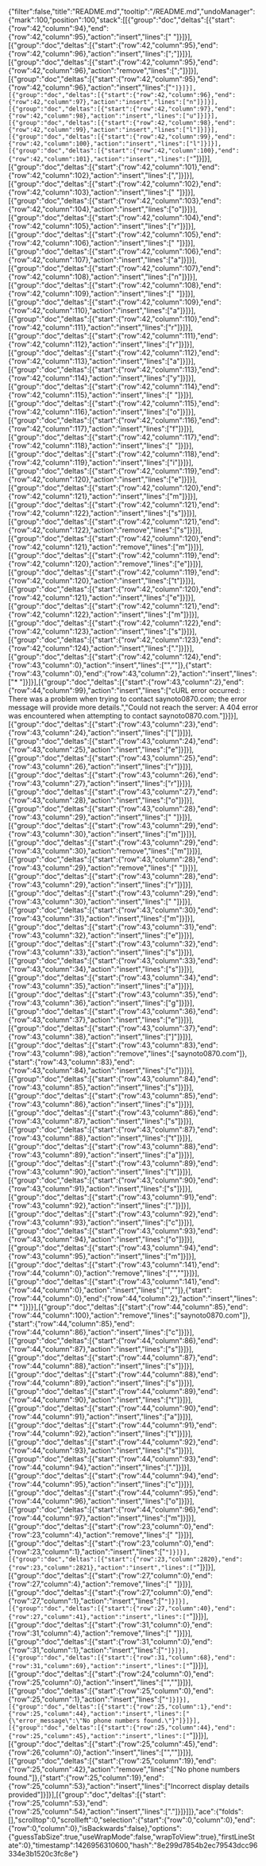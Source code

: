 {"filter":false,"title":"README.md","tooltip":"/README.md","undoManager":{"mark":100,"position":100,"stack":[[{"group":"doc","deltas":[{"start":{"row":42,"column":94},"end":{"row":42,"column":95},"action":"insert","lines":[" "]}]}],[{"group":"doc","deltas":[{"start":{"row":42,"column":95},"end":{"row":42,"column":96},"action":"insert","lines":[";"]}]}],[{"group":"doc","deltas":[{"start":{"row":42,"column":95},"end":{"row":42,"column":96},"action":"remove","lines":[";"]}]}],[{"group":"doc","deltas":[{"start":{"row":42,"column":95},"end":{"row":42,"column":96},"action":"insert","lines":["`"]}]}],[{"group":"doc","deltas":[{"start":{"row":42,"column":96},"end":{"row":42,"column":97},"action":"insert","lines":["n"]}]}],[{"group":"doc","deltas":[{"start":{"row":42,"column":97},"end":{"row":42,"column":98},"action":"insert","lines":["u"]}]}],[{"group":"doc","deltas":[{"start":{"row":42,"column":98},"end":{"row":42,"column":99},"action":"insert","lines":["l"]}]}],[{"group":"doc","deltas":[{"start":{"row":42,"column":99},"end":{"row":42,"column":100},"action":"insert","lines":["l"]}]}],[{"group":"doc","deltas":[{"start":{"row":42,"column":100},"end":{"row":42,"column":101},"action":"insert","lines":["`"]}]}],[{"group":"doc","deltas":[{"start":{"row":42,"column":101},"end":{"row":42,"column":102},"action":"insert","lines":[","]}]}],[{"group":"doc","deltas":[{"start":{"row":42,"column":102},"end":{"row":42,"column":103},"action":"insert","lines":[" "]}]}],[{"group":"doc","deltas":[{"start":{"row":42,"column":103},"end":{"row":42,"column":104},"action":"insert","lines":["o"]}]}],[{"group":"doc","deltas":[{"start":{"row":42,"column":104},"end":{"row":42,"column":105},"action":"insert","lines":["r"]}]}],[{"group":"doc","deltas":[{"start":{"row":42,"column":105},"end":{"row":42,"column":106},"action":"insert","lines":[" "]}]}],[{"group":"doc","deltas":[{"start":{"row":42,"column":106},"end":{"row":42,"column":107},"action":"insert","lines":["a"]}]}],[{"group":"doc","deltas":[{"start":{"row":42,"column":107},"end":{"row":42,"column":108},"action":"insert","lines":["n"]}]}],[{"group":"doc","deltas":[{"start":{"row":42,"column":108},"end":{"row":42,"column":109},"action":"insert","lines":[" "]}]}],[{"group":"doc","deltas":[{"start":{"row":42,"column":109},"end":{"row":42,"column":110},"action":"insert","lines":["a"]}]}],[{"group":"doc","deltas":[{"start":{"row":42,"column":110},"end":{"row":42,"column":111},"action":"insert","lines":["r"]}]}],[{"group":"doc","deltas":[{"start":{"row":42,"column":111},"end":{"row":42,"column":112},"action":"insert","lines":["r"]}]}],[{"group":"doc","deltas":[{"start":{"row":42,"column":112},"end":{"row":42,"column":113},"action":"insert","lines":["a"]}]}],[{"group":"doc","deltas":[{"start":{"row":42,"column":113},"end":{"row":42,"column":114},"action":"insert","lines":["y"]}]}],[{"group":"doc","deltas":[{"start":{"row":42,"column":114},"end":{"row":42,"column":115},"action":"insert","lines":[" "]}]}],[{"group":"doc","deltas":[{"start":{"row":42,"column":115},"end":{"row":42,"column":116},"action":"insert","lines":["o"]}]}],[{"group":"doc","deltas":[{"start":{"row":42,"column":116},"end":{"row":42,"column":117},"action":"insert","lines":["f"]}]}],[{"group":"doc","deltas":[{"start":{"row":42,"column":117},"end":{"row":42,"column":118},"action":"insert","lines":[" "]}]}],[{"group":"doc","deltas":[{"start":{"row":42,"column":118},"end":{"row":42,"column":119},"action":"insert","lines":["i"]}]}],[{"group":"doc","deltas":[{"start":{"row":42,"column":119},"end":{"row":42,"column":120},"action":"insert","lines":["e"]}]}],[{"group":"doc","deltas":[{"start":{"row":42,"column":120},"end":{"row":42,"column":121},"action":"insert","lines":["m"]}]}],[{"group":"doc","deltas":[{"start":{"row":42,"column":121},"end":{"row":42,"column":122},"action":"insert","lines":["s"]}]}],[{"group":"doc","deltas":[{"start":{"row":42,"column":121},"end":{"row":42,"column":122},"action":"remove","lines":["s"]}]}],[{"group":"doc","deltas":[{"start":{"row":42,"column":120},"end":{"row":42,"column":121},"action":"remove","lines":["m"]}]}],[{"group":"doc","deltas":[{"start":{"row":42,"column":119},"end":{"row":42,"column":120},"action":"remove","lines":["e"]}]}],[{"group":"doc","deltas":[{"start":{"row":42,"column":119},"end":{"row":42,"column":120},"action":"insert","lines":["t"]}]}],[{"group":"doc","deltas":[{"start":{"row":42,"column":120},"end":{"row":42,"column":121},"action":"insert","lines":["e"]}]}],[{"group":"doc","deltas":[{"start":{"row":42,"column":121},"end":{"row":42,"column":122},"action":"insert","lines":["m"]}]}],[{"group":"doc","deltas":[{"start":{"row":42,"column":122},"end":{"row":42,"column":123},"action":"insert","lines":["s"]}]}],[{"group":"doc","deltas":[{"start":{"row":42,"column":123},"end":{"row":42,"column":124},"action":"insert","lines":["."]}]}],[{"group":"doc","deltas":[{"start":{"row":42,"column":124},"end":{"row":43,"column":0},"action":"insert","lines":["",""]},{"start":{"row":43,"column":0},"end":{"row":43,"column":2},"action":"insert","lines":["* "]}]}],[{"group":"doc","deltas":[{"start":{"row":43,"column":2},"end":{"row":44,"column":99},"action":"insert","lines":["cURL error occurred: : There was a problem when trying to contact saynoto0870.com; the error message will provide more details.","Could not reach the server: A 404 error was encountered when attempting to contact saynoto0870.com."]}]}],[{"group":"doc","deltas":[{"start":{"row":43,"column":23},"end":{"row":43,"column":24},"action":"insert","lines":["["]}]}],[{"group":"doc","deltas":[{"start":{"row":43,"column":24},"end":{"row":43,"column":25},"action":"insert","lines":["e"]}]}],[{"group":"doc","deltas":[{"start":{"row":43,"column":25},"end":{"row":43,"column":26},"action":"insert","lines":["r"]}]}],[{"group":"doc","deltas":[{"start":{"row":43,"column":26},"end":{"row":43,"column":27},"action":"insert","lines":["r"]}]}],[{"group":"doc","deltas":[{"start":{"row":43,"column":27},"end":{"row":43,"column":28},"action":"insert","lines":["o"]}]}],[{"group":"doc","deltas":[{"start":{"row":43,"column":28},"end":{"row":43,"column":29},"action":"insert","lines":[" "]}]}],[{"group":"doc","deltas":[{"start":{"row":43,"column":29},"end":{"row":43,"column":30},"action":"insert","lines":["m"]}]}],[{"group":"doc","deltas":[{"start":{"row":43,"column":29},"end":{"row":43,"column":30},"action":"remove","lines":["m"]}]}],[{"group":"doc","deltas":[{"start":{"row":43,"column":28},"end":{"row":43,"column":29},"action":"remove","lines":[" "]}]}],[{"group":"doc","deltas":[{"start":{"row":43,"column":28},"end":{"row":43,"column":29},"action":"insert","lines":["r"]}]}],[{"group":"doc","deltas":[{"start":{"row":43,"column":29},"end":{"row":43,"column":30},"action":"insert","lines":[" "]}]}],[{"group":"doc","deltas":[{"start":{"row":43,"column":30},"end":{"row":43,"column":31},"action":"insert","lines":["m"]}]}],[{"group":"doc","deltas":[{"start":{"row":43,"column":31},"end":{"row":43,"column":32},"action":"insert","lines":["e"]}]}],[{"group":"doc","deltas":[{"start":{"row":43,"column":32},"end":{"row":43,"column":33},"action":"insert","lines":["s"]}]}],[{"group":"doc","deltas":[{"start":{"row":43,"column":33},"end":{"row":43,"column":34},"action":"insert","lines":["s"]}]}],[{"group":"doc","deltas":[{"start":{"row":43,"column":34},"end":{"row":43,"column":35},"action":"insert","lines":["a"]}]}],[{"group":"doc","deltas":[{"start":{"row":43,"column":35},"end":{"row":43,"column":36},"action":"insert","lines":["g"]}]}],[{"group":"doc","deltas":[{"start":{"row":43,"column":36},"end":{"row":43,"column":37},"action":"insert","lines":["e"]}]}],[{"group":"doc","deltas":[{"start":{"row":43,"column":37},"end":{"row":43,"column":38},"action":"insert","lines":["]"]}]}],[{"group":"doc","deltas":[{"start":{"row":43,"column":83},"end":{"row":43,"column":98},"action":"remove","lines":["saynoto0870.com"]},{"start":{"row":43,"column":83},"end":{"row":43,"column":84},"action":"insert","lines":["c"]}]}],[{"group":"doc","deltas":[{"start":{"row":43,"column":84},"end":{"row":43,"column":85},"action":"insert","lines":["s"]}]}],[{"group":"doc","deltas":[{"start":{"row":43,"column":85},"end":{"row":43,"column":86},"action":"insert","lines":["s"]}]}],[{"group":"doc","deltas":[{"start":{"row":43,"column":86},"end":{"row":43,"column":87},"action":"insert","lines":["s"]}]}],[{"group":"doc","deltas":[{"start":{"row":43,"column":87},"end":{"row":43,"column":88},"action":"insert","lines":["t"]}]}],[{"group":"doc","deltas":[{"start":{"row":43,"column":88},"end":{"row":43,"column":89},"action":"insert","lines":["a"]}]}],[{"group":"doc","deltas":[{"start":{"row":43,"column":89},"end":{"row":43,"column":90},"action":"insert","lines":["t"]}]}],[{"group":"doc","deltas":[{"start":{"row":43,"column":90},"end":{"row":43,"column":91},"action":"insert","lines":["s"]}]}],[{"group":"doc","deltas":[{"start":{"row":43,"column":91},"end":{"row":43,"column":92},"action":"insert","lines":["."]}]}],[{"group":"doc","deltas":[{"start":{"row":43,"column":92},"end":{"row":43,"column":93},"action":"insert","lines":["c"]}]}],[{"group":"doc","deltas":[{"start":{"row":43,"column":93},"end":{"row":43,"column":94},"action":"insert","lines":["o"]}]}],[{"group":"doc","deltas":[{"start":{"row":43,"column":94},"end":{"row":43,"column":95},"action":"insert","lines":["m"]}]}],[{"group":"doc","deltas":[{"start":{"row":43,"column":141},"end":{"row":44,"column":0},"action":"remove","lines":["",""]}]}],[{"group":"doc","deltas":[{"start":{"row":43,"column":141},"end":{"row":44,"column":0},"action":"insert","lines":["",""]},{"start":{"row":44,"column":0},"end":{"row":44,"column":2},"action":"insert","lines":["* "]}]}],[{"group":"doc","deltas":[{"start":{"row":44,"column":85},"end":{"row":44,"column":100},"action":"remove","lines":["saynoto0870.com"]},{"start":{"row":44,"column":85},"end":{"row":44,"column":86},"action":"insert","lines":["c"]}]}],[{"group":"doc","deltas":[{"start":{"row":44,"column":86},"end":{"row":44,"column":87},"action":"insert","lines":["s"]}]}],[{"group":"doc","deltas":[{"start":{"row":44,"column":87},"end":{"row":44,"column":88},"action":"insert","lines":["s"]}]}],[{"group":"doc","deltas":[{"start":{"row":44,"column":88},"end":{"row":44,"column":89},"action":"insert","lines":["s"]}]}],[{"group":"doc","deltas":[{"start":{"row":44,"column":89},"end":{"row":44,"column":90},"action":"insert","lines":["t"]}]}],[{"group":"doc","deltas":[{"start":{"row":44,"column":90},"end":{"row":44,"column":91},"action":"insert","lines":["a"]}]}],[{"group":"doc","deltas":[{"start":{"row":44,"column":91},"end":{"row":44,"column":92},"action":"insert","lines":["t"]}]}],[{"group":"doc","deltas":[{"start":{"row":44,"column":92},"end":{"row":44,"column":93},"action":"insert","lines":["s"]}]}],[{"group":"doc","deltas":[{"start":{"row":44,"column":93},"end":{"row":44,"column":94},"action":"insert","lines":["."]}]}],[{"group":"doc","deltas":[{"start":{"row":44,"column":94},"end":{"row":44,"column":95},"action":"insert","lines":["c"]}]}],[{"group":"doc","deltas":[{"start":{"row":44,"column":95},"end":{"row":44,"column":96},"action":"insert","lines":["o"]}]}],[{"group":"doc","deltas":[{"start":{"row":44,"column":96},"end":{"row":44,"column":97},"action":"insert","lines":["m"]}]}],[{"group":"doc","deltas":[{"start":{"row":23,"column":0},"end":{"row":23,"column":4},"action":"remove","lines":["    "]}]}],[{"group":"doc","deltas":[{"start":{"row":23,"column":0},"end":{"row":23,"column":1},"action":"insert","lines":["`"]}]}],[{"group":"doc","deltas":[{"start":{"row":23,"column":2820},"end":{"row":23,"column":2821},"action":"insert","lines":["`"]}]}],[{"group":"doc","deltas":[{"start":{"row":27,"column":0},"end":{"row":27,"column":4},"action":"remove","lines":["    "]}]}],[{"group":"doc","deltas":[{"start":{"row":27,"column":0},"end":{"row":27,"column":1},"action":"insert","lines":["`"]}]}],[{"group":"doc","deltas":[{"start":{"row":27,"column":40},"end":{"row":27,"column":41},"action":"insert","lines":["`"]}]}],[{"group":"doc","deltas":[{"start":{"row":31,"column":0},"end":{"row":31,"column":4},"action":"remove","lines":["    "]}]}],[{"group":"doc","deltas":[{"start":{"row":31,"column":0},"end":{"row":31,"column":1},"action":"insert","lines":["`"]}]}],[{"group":"doc","deltas":[{"start":{"row":31,"column":68},"end":{"row":31,"column":69},"action":"insert","lines":["`"]}]}],[{"group":"doc","deltas":[{"start":{"row":24,"column":0},"end":{"row":25,"column":0},"action":"insert","lines":["",""]}]}],[{"group":"doc","deltas":[{"start":{"row":25,"column":0},"end":{"row":25,"column":1},"action":"insert","lines":["`"]}]}],[{"group":"doc","deltas":[{"start":{"row":25,"column":1},"end":{"row":25,"column":44},"action":"insert","lines":["{\"error_message\":\"No phone numbers found.\"}"]}]}],[{"group":"doc","deltas":[{"start":{"row":25,"column":44},"end":{"row":25,"column":45},"action":"insert","lines":["`"]}]}],[{"group":"doc","deltas":[{"start":{"row":25,"column":45},"end":{"row":26,"column":0},"action":"insert","lines":["",""]}]}],[{"group":"doc","deltas":[{"start":{"row":25,"column":19},"end":{"row":25,"column":42},"action":"remove","lines":["No phone numbers found."]},{"start":{"row":25,"column":19},"end":{"row":25,"column":53},"action":"insert","lines":["Incorrect display details provided"]}]}],[{"group":"doc","deltas":[{"start":{"row":25,"column":53},"end":{"row":25,"column":54},"action":"insert","lines":["."]}]}]]},"ace":{"folds":[],"scrolltop":0,"scrollleft":0,"selection":{"start":{"row":0,"column":0},"end":{"row":0,"column":0},"isBackwards":false},"options":{"guessTabSize":true,"useWrapMode":false,"wrapToView":true},"firstLineState":0},"timestamp":1426956310600,"hash":"8e299d7854b2ec79543dcc96334e3b1520c3fc8e"}
